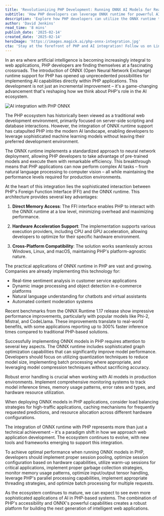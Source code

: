 ```yaml
---
title: 'Revolutionizing PHP Development: Running ONNX AI Models for Real-Time Inference'
subtitle: 'How PHP developers can leverage ONNX runtime for powerful AI capabilities'
description: 'Explore how PHP developers can utilize the ONNX runtime to implement sophisticated AI capabilities directly within PHP applications. Learn about real-time inference, hardware acceleration, and cross-platform compatibility, enabling PHP to take a significant step forward in the AI landscape.'
author: 'David Jenkins'
read_time: '8 mins'
publish_date: '2025-02-14'
created_date: '2025-02-14'
heroImage: 'https://images.magick.ai/php-onnx-integration.jpg'
cta: 'Stay at the forefront of PHP and AI integration! Follow us on LinkedIn for the latest updates on ONNX runtime developments, implementation strategies, and success stories from the PHP AI community.'
---
```


In an era where artificial intelligence is becoming increasingly integral to web applications, PHP developers are finding themselves at a fascinating crossroads. The introduction of ONNX (Open Neural Network Exchange) runtime support for PHP has opened up unprecedented possibilities for implementing AI capabilities directly within PHP applications. This development is not just an incremental improvement – it's a game-changing advancement that's reshaping how we think about PHP's role in the AI ecosystem.

![AI integration with PHP ONNX](https://i.magick.ai/PIXE/1739591209036_magick_img.webp)

The PHP ecosystem has historically been viewed as a traditional web development environment, primarily focused on server-side scripting and database interactions. However, the integration of ONNX runtime support has catapulted PHP into the modern AI landscape, enabling developers to leverage sophisticated machine learning models without leaving their preferred development environment.

The ONNX runtime implements a standardized approach to neural network deployment, allowing PHP developers to take advantage of pre-trained models and execute them with remarkable efficiency. This breakthrough means that PHP applications can now perform complex AI tasks – from natural language processing to computer vision – all while maintaining the performance levels required for production environments.

At the heart of this integration lies the sophisticated interaction between PHP's Foreign Function Interface (FFI) and the ONNX runtime. This architecture provides several key advantages:

1. **Direct Memory Access**: The FFI interface enables PHP to interact with the ONNX runtime at a low level, minimizing overhead and maximizing performance.

2. **Hardware Acceleration Support**: The implementation supports various execution providers, including CPU and GPU acceleration, allowing developers to optimize for their specific hardware environment.

3. **Cross-Platform Compatibility**: The solution works seamlessly across Windows, Linux, and macOS, maintaining PHP's platform-agnostic nature.

The practical applications of ONNX runtime in PHP are vast and growing. Companies are already implementing this technology for:

- Real-time sentiment analysis in customer service applications
- Dynamic image processing and object detection in e-commerce platforms
- Natural language understanding for chatbots and virtual assistants
- Automated content moderation systems

Recent benchmarks from the ONNX Runtime 1.17 release show impressive performance improvements, particularly with popular models like Phi-2, Mistral, and CodeLlama. These improvements translate to real-world benefits, with some applications reporting up to 300% faster inference times compared to traditional PHP-based solutions.

Successfully implementing ONNX models in PHP requires attention to several key aspects. The ONNX runtime includes sophisticated graph optimization capabilities that can significantly improve model performance. Developers should focus on utilizing quantization techniques to reduce model size, implementing batch processing where appropriate, and leveraging model compression techniques without sacrificing accuracy.

Robust error handling is crucial when working with AI models in production environments. Implement comprehensive monitoring systems to track model inference times, memory usage patterns, error rates and types, and hardware resource utilization.

When deploying ONNX models in PHP applications, consider load balancing strategies for high-traffic applications, caching mechanisms for frequently requested predictions, and resource allocation across different hardware configurations.

The integration of ONNX runtime with PHP represents more than just a technical achievement – it's a paradigm shift in how we approach web application development. The ecosystem continues to evolve, with new tools and frameworks emerging to support this integration.

To achieve optimal performance when running ONNX models in PHP, developers should implement proper session pooling, optimize session configuration based on hardware capabilities, utilize warm-up sessions for critical applications, implement proper garbage collection strategies, monitor memory usage patterns, optimize input/output tensor handling, leverage PHP's parallel processing capabilities, implement appropriate threading strategies, and optimize batch processing for multiple requests.

As the ecosystem continues to mature, we can expect to see even more sophisticated applications of AI in PHP-based systems. The combination of PHP's accessibility and ONNX's powerful capabilities creates a robust platform for building the next generation of intelligent web applications.